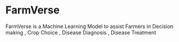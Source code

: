 # FarmVerse
FarmVerse is a Machine Learning Model to assist Farmers in Decision making , Crop Choice , Disease Diagnosis , Disease Treatment
